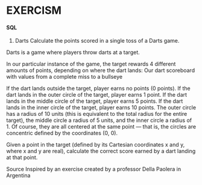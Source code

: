 # EXERCISM 


#### SQL
1. Darts
Calculate the points scored in a single toss of a Darts game.

Darts is a game where players throw darts at a target.

In our particular instance of the game, the target rewards 4 different amounts of points, depending on where the dart lands:
Our dart scoreboard with values from a complete miss to a bullseye

If the dart lands outside the target, player earns no points (0 points).
If the dart lands in the outer circle of the target, player earns 1 point.
If the dart lands in the middle circle of the target, player earns 5 points.
If the dart lands in the inner circle of the target, player earns 10 points.
The outer circle has a radius of 10 units (this is equivalent to the total radius for the entire target), the middle circle a radius of 5 units, and the inner circle a radius of 1. Of course, they are all centered at the same point — that is, the circles are concentric defined by the coordinates (0, 0).

Given a point in the target (defined by its Cartesian coordinates x and y, where x and y are real), calculate the correct score earned by a dart landing at that point.

Source
Inspired by an exercise created by a professor Della Paolera in Argentina

~~~~ I solved this query by calculations with the Pythagoras theorem. I updated the darts table with the scores calculated by the Pythagoras theorem. The query correctly assigned the scores to the darts table based on the coordinates of each dart throw.

